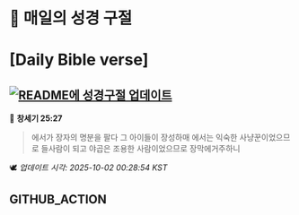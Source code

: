 # 🙏 매일의 성경 구절
# [Daily Bible verse]
## [![README에 성경구절 업데이트](https://github.com/DONGSUKA/first_test/actions/workflows/update-readme-bible.yml/badge.svg)](https://github.com/DONGSUKA/first_test/actions/workflows/update-readme-bible.yml)
<!-- START_BIBLE_VERSE -->
📖 **창세기 25:27**
> 에서가 장자의 명분을 팔다 그 아이들이 장성하매 에서는 익숙한 사냥꾼이었으므로 들사람이 되고 야곱은 조용한 사람이었으므로 장막에거주하니

🕊️ _업데이트 시각: 2025-10-02 00:28:54 KST_
  <!-- END_BIBLE_VERSE -->
## GITHUB_ACTION
